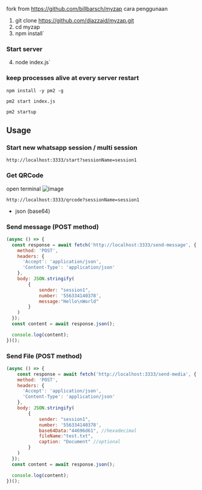 fork from https://github.com/billbarsch/myzap
cara penggunaan

1. git clone https://github.com/diazzaid/myzap.git
2. cd myzap
3. npm install`

### Start server

4. node index.js`

### keep processes alive at every server restart

`npm install -y pm2 -g`

`pm2 start index.js`

`pm2 startup`

## Usage

### Start new whatsapp session / multi session

`http://localhost:3333/start?sessionName=session1`

### Get QRCode
open terminal
![image](https://user-images.githubusercontent.com/25816482/124351487-d37c3c80-dc24-11eb-9ccb-e63b8abb533e.png)



`http://localhost:3333/qrcode?sessionName=session1`
- json (base64)

### Send message (POST method)

```javascript
(async () => {
  const response = await fetch('http://localhost:3333/send-message', {
    method: 'POST',
    headers: {
      'Accept': 'application/json',
      'Content-Type': 'application/json'
    },
    body: JSON.stringify(
        {
            sender: "session1", 
            number: '556334140378',
            message:"Hello\nWorld"
        }
    )
  });
  const content = await response.json();

  console.log(content);
})();  
```

### Send File (POST method)

```javascript
(async () => {
    const response = await fetch('http://localhost:3333/send-media', {
    method: 'POST',
    headers: {
      'Accept': 'application/json',
      'Content-Type': 'application/json'
    },
    body: JSON.stringify(
        {
            sender: "session1", 
            number: '556334140378',
            base64Data:"44696d61", //hexadecimal
            fileName:"test.txt",
            caption: "Document" //optional
        }
    )
  });
  const content = await response.json();

  console.log(content);
})();  
```

